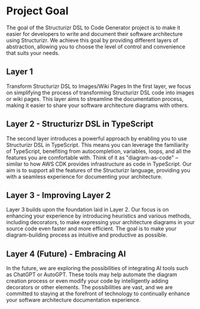 # Project Goal
The goal of the Structurizr DSL to Code Generator project is to make it easier for developers to write and document their software architecture using Structurizr. We achieve this goal by providing different layers of abstraction, allowing you to choose the level of control and convenience that suits your needs.

## Layer 1
Transform Structurizr DSL to Images/Wiki Pages
In the first layer, we focus on simplifying the process of transforming Structurizr DSL code into images or wiki pages. This layer aims to streamline the documentation process, making it easier to share your software architecture diagrams with others.

## Layer 2 - Structurizr DSL in TypeScript
The second layer introduces a powerful approach by enabling you to use Structurizr DSL in TypeScript. This means you can leverage the familiarity of TypeScript, benefiting from autocompletion, variables, loops, and all the features you are comfortable with. Think of it as "diagram-as-code" – similar to how AWS CDK provides infrastructure as code in TypeScript. Our aim is to support all the features of the Structurizr language, providing you with a seamless experience for documenting your architecture.

## Layer 3 - Improving Layer 2
Layer 3 builds upon the foundation laid in Layer 2. Our focus is on enhancing your experience by introducing heuristics and various methods, including decorators, to make expressing your architecture diagrams in your source code even faster and more efficient. The goal is to make your diagram-building process as intuitive and productive as possible.

## Layer 4 (Future) - Embracing AI
In the future, we are exploring the possibilities of integrating AI tools such as ChatGPT or AutoGPT. These tools may help automate the diagram creation process or even modify your code by intelligently adding decorators or other elements. The possibilities are vast, and we are committed to staying at the forefront of technology to continually enhance your software architecture documentation experience.